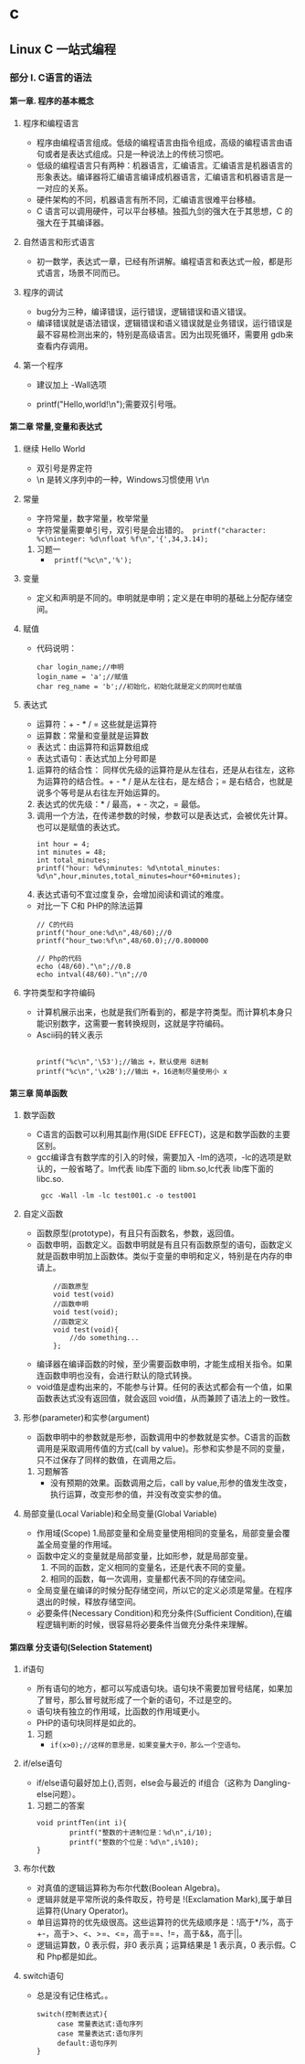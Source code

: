 # c

## Linux C 一站式编程

### 部分 I. C语言的语法
#### 第一章. 程序的基本概念
1. 程序和编程语言
   * 程序由编程语言组成。低级的编程语言由指令组成，高级的编程语言由语句或者是表达式组成。只是一种说法上的传统习惯吧。
   * 低级的编程语言只有两种：机器语言，汇编语言。汇编语言是机器语言的形象表达。编译器将汇编语言编译成机器语言，汇编语言和机器语言是一一对应的关系。
   * 硬件架构的不同，机器语言有所不同，汇编语言很难平台移植。
   * C 语言可以调用硬件，可以平台移植。独孤九剑的强大在于其思想，C 的强大在于其编译器。
   
2. 自然语言和形式语言
   * 初一数学，表达式一章，已经有所讲解。编程语言和表达式一般，都是形式语言，场景不同而已。
   
3. 程序的调试
   * bug分为三种，编译错误，运行错误，逻辑错误和语义错误。
   * 编译错误就是语法错误，逻辑错误和语义错误就是业务错误，运行错误是最不容易检测出来的，特别是高级语言。因为出现死循环，需要用 gdb来查看内存调用。

4. 第一个程序
   * 建议加上 -Wall选项
   
   * printf("Hello,world!\n");需要双引号哦。
   
    
#### 第二章 常量,变量和表达式
1. 继续 Hello World
   * 双引号是界定符
   * \n 是转义序列中的一种，Windows习惯使用 \r\n
   
2. 常量
   * 字符常量，数字常量，枚举常量
   * 字符常量需要单引号，双引号是会出错的。` printf("character: %c\ninteger: %d\nfloat %f\n",'{',34,3.14);`
   1. 习题一
      * ` printf("%c\n",'%');`
      
3. 变量
   * 定义和声明是不同的。申明就是申明；定义是在申明的基础上分配存储空间。
   
4. 赋值
   * 代码说明：
   
      ```
      char login_name;//申明
      login_name = 'a';//赋值
      char reg_name = 'b';//初始化，初始化就是定义的同时也赋值
      
     ```
5. 表达式
   * 运算符：+ - * / = 这些就是运算符
   * 运算数：常量和变量就是运算数
   * 表达式：由运算符和运算数组成
   * 表达式语句：表达式加上分号即是
   1. 运算符的结合性： 同样优先级的运算符是从左往右，还是从右往左，这称为运算符的结合性。+ - * / 是从左往右，是左结合；= 是右结合，也就是说多个等号是从右往左开始运算的。
   2. 表达式的优先级：* / 最高，+ - 次之，= 最低。
   3. 调用一个方法，在传递参数的时候，参数可以是表达式，会被优先计算。也可以是赋值的表达式。
        ```
        int hour = 4;
        int minutes = 48;
        int total_minutes;
        printf("hour: %d\nminutes: %d\ntotal_minutes: %d\n",hour,minutes,total_minutes=hour*60+minutes);
       ```
   4. 表达式语句不宜过度复杂，会增加阅读和调试的难度。
   
   * 对比一下 C和 PHP的除法运算
      ```
      // C的代码
      printf("hour_one:%d\n",48/60);//0
      printf("hour_two:%f\n",48/60.0);//0.800000
      
      // Php的代码
      echo (48/60)."\n";//0.8
      echo intval(48/60)."\n";//0

     ```
   
6. 字符类型和字符编码
    * 计算机展示出来，也就是我们所看到的，都是字符类型。而计算机本身只能识别数字，这需要一套转换规则，这就是字符编码。
    * Ascii码的转义表示
       ```
       
       printf("%c\n",'\53');//输出 +，默认使用 8进制
       printf("%c\n",'\x2B');//输出 +，16进制尽量使用小 x

       ``` 
              
 #### 第三章 简单函数
 
 1. 数学函数
    * C语言的函数可以利用其副作用(SIDE EFFECT)，这是和数学函数的主要区别。
    * gcc编译含有数学库的引入的时候，需要加入 -lm的选项，-lc的选项是默认的，一般省略了。lm代表 lib库下面的 libm.so,lc代表 lib库下面的 libc.so.
       ```
        gcc -Wall -lm -lc test001.c -o test001
       ```
       
 2. 自定义函数
    * 函数原型(prototype)，有且只有函数名，参数，返回值。
    * 函数申明，函数定义。函数申明就是有且只有函数原型的语句，函数定义就是函数申明加上函数体。类似于变量的申明和定义，特别是在内存的申请上。
        ```
            //函数原型
            void test(void)
            //函数申明
            void test(void);
            //函数定义
            void test(void){
                //do something...
            };
       ```
    * 编译器在编译函数的时候，至少需要函数申明，才能生成相关指令。如果连函数申明也没有，会进行默认的隐式转换。
    * void值是虚构出来的，不能参与计算。任何的表达式都会有一个值，如果函数表达式没有返回值，就会返回 void值，从而兼顾了语法上的一致性。
    
 3. 形参(parameter)和实参(argument)
    * 函数申明中的参数就是形参，函数调用中的参数就是实参。C语言的函数调用是采取调用传值的方式(call by value)。形参和实参是不同的变量，只不过保存了同样的数值，在调用之后。
    1. 习题解答
       * 没有预期的效果。函数调用之后，call by value,形参的值发生改变，执行运算，改变形参的值，并没有改变实参的值。
       
 4. 局部变量(Local Variable)和全局变量(Global Variable)
    * 作用域(Scope)
       1.局部变量和全局变量使用相同的变量名，局部变量会覆盖全局变量的作用域。
    * 函数中定义的变量就是局部变量，比如形参，就是局部变量。
       1. 不同的函数，定义相同的变量名，还是代表不同的变量。
       2. 相同的函数，每一次调用，变量都代表不同的存储空间。
    * 全局变量在编译的时候分配存储空间，所以它的定义必须是常量。在程序退出的时候，释放存储空间。
    * 必要条件(Necessary Condition)和充分条件(Sufficient Condition),在编程逻辑判断的时候，很容易将必要条件当做充分条件来理解。
    
    
#### 第四章 分支语句(Selection Statement)
1. if语句
   * 所有语句的地方，都可以写成语句块。语句块不需要加冒号结尾，如果加了冒号，那么冒号就形成了一个新的语句，不过是空的。
   * 语句块有独立的作用域，比函数的作用域更小。
   * PHP的语句块同样是如此的。
   
   1. 习题
      * `if(x>0);//这样的意思是，如果变量大于0，那么一个空语句。`
   


2. if/else语句
    * if/else语句最好加上{},否则，else会与最近的 if组合（这称为 Dangling-else问题）。
    1. 习题二的答案
       ```
       void printfTen(int i){
               printf("整数的十进制位是：%d\n",i/10);
               printf("整数的个位是：%d\n",i%10);
       }
       ``` 
       
3. 布尔代数
   * 对真值的逻辑运算称为布尔代数(Boolean Algebra)。
   * 逻辑非就是平常所说的条件取反，符号是 !(Exclamation Mark),属于单目运算符(Unary Operator)。
   * 单目运算符的优先级很高。这些运算符的优先级顺序是：!高于*/%，高于+-，高于>、<、>=、<=，高于==、!=，高于&&，高于||。
   * 逻辑运算数，0 表示假，非0 表示真；运算结果是 1 表示真，0 表示假。C和 Php都是如此。
   
4. switch语句
   * 总是没有记住格式。。
       ```
       switch(控制表达式){
            case 常量表达式:语句序列
            case 常量表达式:语句序列
            default:语句序列
       }
    
       ```   
   
   